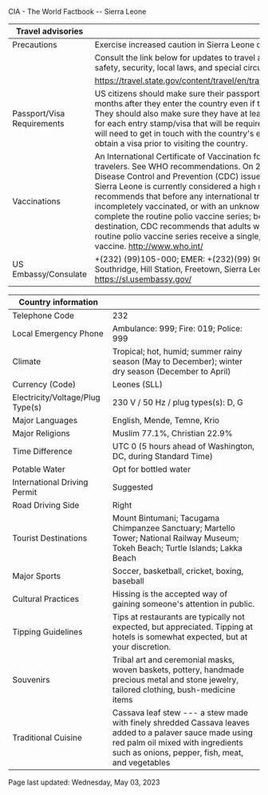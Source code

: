 CIA - The World Factbook -- Sierra Leone

| Travel advisories | |
| --- | --- |
| Precautions | Exercise increased caution in Sierra Leone due to crime and civil unrest. |
| | Consult the link below for updates to travel advisories and statements on safety, security, local laws, and special circumstances in this country. |
| | <https://travel.state.gov/content/travel/en/traveladvisories/traveladvisories.html> |
| Passport/Visa Requirements | US citizens should make sure their passport will not expire for at least 6 months after they enter the country even if they do not intend to stay that long. They should also make sure they have at least 1 blank page in their passport for each entry stamp/visa that will be required. A visa is required. US citizens will need to get in touch with the country's embassy or nearest consulate to obtain a visa prior to visiting the country. |
| Vaccinations | An International Certificate of Vaccination for yellow fever is required for all travelers. See WHO recommendations. On 21 March 2022, the US Centers for Disease Control and Prevention (CDC) issued a Travel Alert for polio in Africa; Sierra Leone is currently considered a high risk to travelers for polio; the CDC recommends that before any international travel, anyone unvaccinated, incompletely vaccinated, or with an unknown polio vaccination status should complete the routine polio vaccine series; before travel to any high-risk destination, CDC recommends that adults who previously completed the full, routine polio vaccine series receive a single, lifetime booster dose of polio vaccine.  <http://www.who.int/> |
| US Embassy/Consulate | +(232) (99)105-000; EMER: +(232)(99) 905-029; U S Embassy Freetown, Southridge, Hill Station, Freetown, Sierra Leone; consularfreetown@state.gov; https://sl.usembassy.gov/ |

| Country information |  |
| --- | --- |
| Telephone Code | 232 |
| Local Emergency Phone | Ambulance: 999; Fire: 019; Police: 999 |
| Climate | Tropical; hot, humid; summer rainy season (May to December); winter dry season (December to April) |
| Currency (Code) | Leones (SLL) |
| Electricity/Voltage/Plug Type(s) | 230 V / 50 Hz / plug types(s): D, G |
| Major Languages | English, Mende, Temne, Krio |
| Major Religions | Muslim 77.1%, Christian 22.9% |
| Time Difference | UTC 0 (5 hours ahead of Washington, DC, during Standard Time) |
| Potable Water | Opt for bottled water |
| International Driving Permit | Suggested |
| Road Driving Side | Right |
| Tourist Destinations | Mount Bintumani; Tacugama Chimpanzee Sanctuary; Martello Tower; National Railway Museum; Tokeh Beach; Turtle Islands; Lakka Beach |
| Major Sports | Soccer, basketball, cricket, boxing, baseball |
| Cultural Practices | Hissing is the accepted way of gaining someone's attention in public. |
| Tipping Guidelines | Tips at restaurants are typically not expected, but appreciated. Tipping at hotels is somewhat expected, but at your discretion. |
| Souvenirs | Tribal art and ceremonial masks, woven baskets, pottery, handmade precious metal and stone jewelry, tailored clothing, bush-medicine items |
| Traditional Cuisine | Cassava leaf stew --- a stew made with finely shredded Cassava leaves added to a palaver sauce made using red palm oil mixed with ingredients such as onions, pepper, fish, meat, and vegetables |

Page last updated: Wednesday, May 03, 2023
